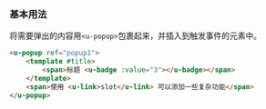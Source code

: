 ### 基本用法

将需要弹出的内容用`<u-popup>`包裹起来，并插入到触发事件的元素中。

``` html
<u-popup ref="popup1">
    <template #title>
        <span>标题 <u-badge :value="3"></u-badge></span>
    </template>
    <span>使用 <u-link>slot</u-link> 可以添加一些复杂功能</span>
</u-popup>
```